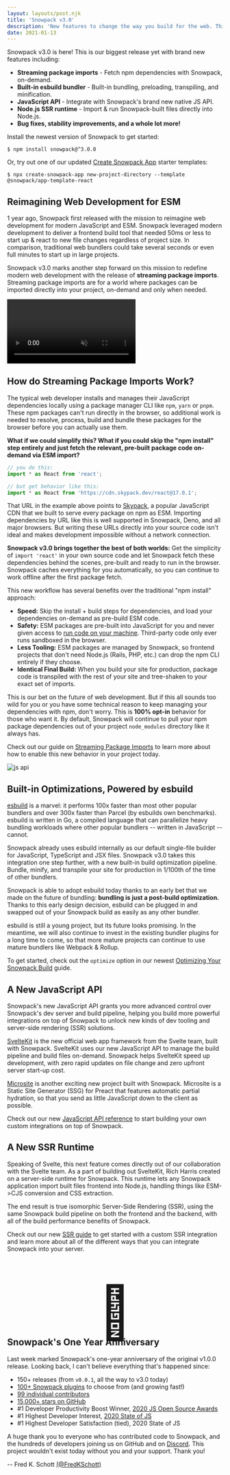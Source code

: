 ```yaml
---
layout: layouts/post.njk
title: 'Snowpack v3.0'
description: 'New features to change the way you build for the web. This is our biggest release yet with some serious new features, including streaming imports, built-in esbuild bundling, and new SSR APIs.'
date: 2021-01-13
---
```


Snowpack v3.0 is here! This is our biggest release yet with brand new features including:

- **Streaming package imports** - Fetch npm dependencies with Snowpack, on-demand.
- **Built-in esbuild bundler** - Built-in bundling, preloading, transpiling, and minification.
- **JavaScript API** - Integrate with Snowpack's brand new native JS API.
- **Node.js SSR runtime** - Import & run Snowpack-built files directly into Node.js.
- **Bug fixes, stability improvements, and a whole lot more!**

Install the newest version of Snowpack to get started:

```
$ npm install snowpack@^3.0.0
```

Or, try out one of our updated [Create Snowpack App](https://www.npmjs.com/package/create-snowpack-app) starter templates:

```
$ npx create-snowpack-app new-project-directory --template  @snowpack/app-template-react
```

## Reimagining Web Development for ESM

1 year ago, Snowpack first released with the mission to reimagine web development for modern JavaScript and ESM. Snowpack leveraged modern development to deliver a frontend build tool that needed 50ms or less to start up & react to new file changes regardless of project size. In comparison, traditional web bundlers could take several seconds or even full minutes to start up in large projects.

Snowpack v3.0 marks another step forward on this mission to redefine modern web development with the release of **streaming package imports**. Streaming package imports are for a world where packages can be imported directly into your project, on-demand and only when needed.

<video preload="auto" autoplay loop muted playsinline>
 <source src="/img/streaming-imports-demo.webm" type="video/webm">
 <source src="/img/streaming-imports-demo.mp4" type="video/mp4">
</video>

## How do Streaming Package Imports Work?

The typical web developer installs and manages their JavaScript dependencies locally using a package manager CLI like `npm`, `yarn` or `pnpm`. These npm packages can't run directly in the browser, so additional work is needed to resolve, process, build and bundle these packages for the browser before you can actually use them.

**What if we could simplify this? What if you could skip the "npm install" step entirely and just fetch the relevant, pre-built package code on-demand via ESM import?**

```js
// you do this:
import * as React from 'react';

// but get behavior like this:
import * as React from 'https://cdn.skypack.dev/react@17.0.1';
```

That URL in the example above points to [Skypack](https://www.skypack.dev/), a popular JavaScript CDN that we built to serve every package on npm as ESM. Importing dependencies by URL like this is well supported in Snowpack, Deno, and all major browsers. But writing these URLs directly into your source code isn't ideal and makes development impossible without a network connection.

**Snowpack v3.0 brings together the best of both worlds:** Get the simplicity of `import 'react'` in your own source code and let Snowpack fetch these dependencies behind the scenes, pre-built and ready to run in the browser. Snowpack caches everything for you automatically, so you can continue to work offline after the first package fetch.

This new workflow has several benefits over the traditional "npm install" approach:

- **Speed:** Skip the install + build steps for dependencies, and load your dependencies on-demand as pre-build ESM code.
- **Safety:** ESM packages are pre-built into JavaScript for you and never given access to [run code on your machine](https://www.usenix.org/system/files/sec19-zimmermann.pdf). Third-party code only ever runs sandboxed in the browser.
- **Less Tooling:** ESM packages are managed by Snowpack, so frontend projects that don't need Node.js (Rails, PHP, etc.) can drop the npm CLI entirely if they choose.
- **Identical Final Build:** When you build your site for production, package code is transpiled with the rest of your site and tree-shaken to your exact set of imports.

This is our bet on the future of web development. But if this all sounds too wild for you or you have some technical reason to keep managing your dependencies with npm, don't worry. This is **100% opt-in** behavior for those who want it. By default, Snowpack will continue to pull your npm package dependencies out of your project `node_modules` directory like it always has.

Check out our guide on [Streaming Package Imports](/guides/streaming-imports) to learn more about how to enable this new behavior in your project today.

![js api](/img/post-snowpackv3-esbuild.png)

## Built-in Optimizations, Powered by esbuild

[esbuild](https://esbuild.github.io/) is a marvel: it performs 100x faster than most other popular bundlers and over 300x faster than Parcel (by esbuilds own benchmarks). esbuild is written in Go, a compiled language that can parallelize heavy bundling workloads where other popular bundlers -- written in JavaScript -- cannot.

Snowpack already uses esbuild internally as our default single-file builder for JavaScript, TypeScript and JSX files. Snowpack v3.0 takes this integration one step further, with a new built-in build optimization pipeline. Bundle, minify, and transpile your site for production in 1/100th of the time of other bundlers.

Snowpack is able to adopt esbuild today thanks to an early bet that we made on the future of bundling: **bundling is just a post-build optimization.** Thanks to this early design decision, esbuild can be plugged in and swapped out of your Snowpack build as easily as any other bundler.

esbuild is still a young project, but its future looks promising. In the meantime, we will also continue to invest in the existing bundler plugins for a long time to come, so that more mature projects can continue to use mature bundlers like Webpack & Rollup.

To get started, check out the `optimize` option in our newest [Optimizing Your Snowpack Build](/guides/optimize-and-bundle) guide.

## A New JavaScript API

Snowpack's new JavaScript API grants you more advanced control over Snowpack's dev server and build pipeline, helping you build more powerful integrations on top of Snowpack to unlock new kinds of dev tooling and server-side rendering (SSR) solutions.

[SvelteKit](https://svelte.dev/blog/whats-the-deal-with-sveltekit) is the new official web app framework from the Svelte team, built with Snowpack. SvelteKit uses our new JavaScript API to manage the build pipeline and build files on-demand. Snowpack helps SvelteKit speed up development, with zero rapid updates on file change and zero upfront server start-up cost.

[Microsite](https://www.npmjs.com/package/microsite) is another exciting new project built with Snowpack. Microsite is a Static Site Generator (SSG) for Preact that features automatic partial hydration, so that you send as little JavaScript down to the client as possible.

Check out our new [JavaScript API reference](/reference/javascript-interface) to start building your own custom integrations on top of Snowpack.

## A New SSR Runtime

Speaking of Svelte, this next feature comes directly out of our collaboration with the Svelte team. As a part of building out SvelteKit, Rich Harris created on a server-side runtime for Snowpack. This runtime lets any Snowpack application import built files frontend into Node.js, handling things like ESM->CJS conversion and CSS extraction.

The end result is true isomorphic Server-Side Rendering (SSR), using the same Snowpack build pipeline on both the frontend and the backend, with all of the build performance benefits of Snowpack.

Check out our new [SSR guide](/guides/server-side-render.md) to get started with a custom SSR integration and learn more about all of the different ways that you can integrate Snowpack into your server.

<div style="text-align:center; font-size: 120px; margin-top: 5rem; margin-bottom: -2rem; line-height: 1;">🥳</div>

## Snowpack's One Year Anniversary

Last week marked Snowpack's one-year anniversary of the original v1.0.0 release. Looking back, I can't believe everything that's happened since:

- 150+ releases (from `v0.0.1`, all the way to v3.0 today)
- [100+ Snowpack plugins](https://www.snowpack.dev/plugins) to choose from (and growing fast!)
- [99 individual contributors](https://github.com/snowpackjs/snowpack/graphs/contributors)
- [15,000+ stars on GitHub](https://github.com/snowpackjs/snowpack/stargazers)
- #1 Developer Productivity Boost Winner, [2020 JS Open Source Awards](https://osawards.com/javascript/2020)
- #1 Highest Developer Interest, [2020 State of JS](https://2020.stateofjs.com/en-US/technologies/build-tools/)
- #1 Highest Developer Satisfaction (tied), 2020 State of JS

A huge thank you to everyone who has contributed code to Snowpack, and the hundreds of developers joining us on GitHub and on [Discord](https://discord.com/invite/snowpack). This project wouldn't exist today without you and your support. Thank you!

-- Fred K. Schott [(@FredKSchott)](https://twitter.com/FredKSchott)
